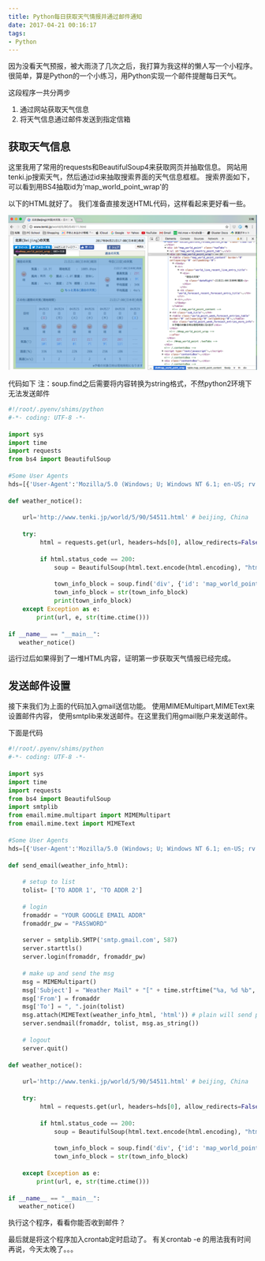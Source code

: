 ```yaml
---
title: Python每日获取天气情报并通过邮件通知
date: 2017-04-21 00:16:17
tags:
- Python
---
```

因为没看天气预报，被大雨浇了几次之后，我打算为我这样的懒人写一个小程序。
很简单，算是Python的一个小练习，用Python实现一个邮件提醒每日天气。

这段程序一共分两步
1. 通过网站获取天气信息
2. 将天气信息通过邮件发送到指定信箱

## 获取天气信息

这里我用了常用的requests和BeautifulSoup4来获取网页并抽取信息。
网站用tenki.jp搜索天气，然后通过id来抽取搜索界面的天气信息框框。
搜索界面如下，可以看到用BS4抽取id为'map_world_point_wrap'的<div>以下的HTML就好了。
我们准备直接发送HTML代码，这样看起来更好看一些。

<!-- more -->

![tenki web](https://raw.githubusercontent.com/xibuka/git_pics/master/weatherbeijing.png)

代码如下
注：soup.find之后需要将内容转换为string格式，不然python2环境下无法发送邮件

``` python
#!/root/.pyenv/shims/python
#-*- coding: UTF-8 -*-

import sys
import time
import requests
from bs4 import BeautifulSoup

#Some User Agents
hds=[{'User-Agent':'Mozilla/5.0 (Windows; U; Windows NT 6.1; en-US; rv:1.9.1.6) Gecko/20091201 Firefox/3.5.6'}]

def weather_notice():

    url='http://www.tenki.jp/world/5/90/54511.html' # beijing, China

    try:
         html = requests.get(url, headers=hds[0], allow_redirects=False, timeout=3)

         if html.status_code == 200:
             soup = BeautifulSoup(html.text.encode(html.encoding), "html.parser")

             town_info_block = soup.find('div', {'id': 'map_world_point_wrap'})
             town_info_block = str(town_info_block)
             print(town_info_block)
    except Exception as e:
        print(url, e, str(time.ctime()))

if __name__ == "__main__":
   weather_notice()
```

运行过后如果得到了一堆HTML内容，证明第一步获取天气情报已经完成。

## 发送邮件设置

接下来我们为上面的代码加入gmail送信功能。
使用MIMEMultipart,MIMEText来设置邮件内容，
使用smtplib来发送邮件。在这里我们用gmail账户来发送邮件。

下面是代码

``` python
#!/root/.pyenv/shims/python
#-*- coding: UTF-8 -*-

import sys
import time
import requests
from bs4 import BeautifulSoup
import smtplib
from email.mime.multipart import MIMEMultipart
from email.mime.text import MIMEText

#Some User Agents
hds=[{'User-Agent':'Mozilla/5.0 (Windows; U; Windows NT 6.1; en-US; rv:1.9.1.6) Gecko/20091201 Firefox/3.5.6'}]

def send_email(weather_info_html):

    # setup to list
    tolist= ['TO ADDR 1', 'TO ADDR 2']

    # login 
    fromaddr = "YOUR GOOGLE EMAIL ADDR"
    fromaddr_pw = "PASSWORD"

    server = smtplib.SMTP('smtp.gmail.com', 587)
    server.starttls()
    server.login(fromaddr, fromaddr_pw)

    # make up and send the msg
    msg = MIMEMultipart()
    msg['Subject'] = "Weather Mail" + "[" + time.strftime("%a, %d %b", time.gmtime()) + "]"
    msg['From'] = fromaddr
    msg['To'] = ", ".join(tolist)
    msg.attach(MIMEText(weather_info_html, 'html')) # plain will send plain text
    server.sendmail(fromaddr, tolist, msg.as_string())

    # logout
    server.quit()

def weather_notice():

    url='http://www.tenki.jp/world/5/90/54511.html' # beijing, China

    try:
         html = requests.get(url, headers=hds[0], allow_redirects=False, timeout=3)

         if html.status_code == 200:
             soup = BeautifulSoup(html.text.encode(html.encoding), "html.parser")

             town_info_block = soup.find('div', {'id': 'map_world_point_wrap'})
             town_info_block = str(town_info_block)

    except Exception as e:
        print(url, e, str(time.ctime()))

if __name__ == "__main__":
   weather_notice()
```

执行这个程序，看看你能否收到邮件？

最后就是将这个程序加入crontab定时启动了。
有关crontab -e 的用法我有时间再说，今天太晚了。。。
